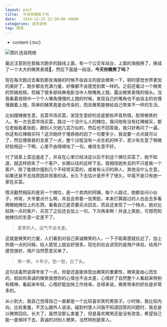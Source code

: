 ```yaml
---
layout: post
title:  今天你微笑了吗
date:   2016-12-25 22:20:00 +0800
categories: 谈天说地
tag: 随笔
---
```


* content
{:toc}



![图片选自网络](http://pic.qiantucdn.com/58pic/17/83/33/38C58PICVkg_1024.jpg)

最近注意到在我每次跑步的路线上面，有一个公交车站台，上面的海报换了，换成了一个大大的微笑表情🙂，然后下面是一段话，**今天你微笑了吗？**

现在每次跑过去看到那张海报的时候不由自主的就会微笑一下，顿时感觉世界更加的美好了，跑步都会充满力量，好像都不会感觉到累一样的。之前还看过一个微笑的剪辑视频，剪辑了很多部经典电影当中人物嘴角上翘，露出微笑表情的镜头。当我看着视频中一个个人嘴角慢慢的上翘的时候，发现自己的嘴角也不由自主的也慢慢跟着上翘，简单的微笑竟是会传染的，而且微笑能够给自己带来不一样的生活。

比如摆摊做生意，去菜市场买菜，发现生意好的总是那些声音热情，脸带微笑的人。有一次去菜市场买菜，路过一个没什么人的摊位，我问他有没有红辣椒买，那位老板板着张脸，跟别人欠她几百万似的，然后也不回答我，我只好再问了一遍，你这有红辣椒买吗？这次她终于慢吞吞的回了一句要多少，我说要一点点就可以了，然后慢吞吞的去拿了一点，整个过程没有一点生机的样子，至少有生意了稍微好脸相迎一下啊，心里不由得嘀咕了一句，难怪生意不好。

付了钱拿上菜迅速走了，并且在心里已经决定以后不到这个摊位买菜了，她不知道，就这样损失了一个客户，长期以往的这样下去，我相信她失去的不只是我一个客户，除了能偶尔撞到几个不经常买菜的，或者有认识的熟人，其他没什么生意，如果还是不去找原因并改善的话，长久下去估计是开不了很久，毕竟不是只有她一家在买菜。

情况截然相反的是另一个摊位，是一个卖肉的阿姨，每个人路过，她都会问小伙子，帅哥，大爷要点什么啊，并且会带着一张笑脸，本来打算路过的人也会去多看两眼她摊位上的东西，看看自己是否要买点回去，而且还发现了一个特点，她对比较熟一点的客户，买完了之后还会加上一句，下次再来啊！并送上笑脸，可想而知她摊位的生意一定差不了。

> 爱笑的人，运气不会太差。

这就是微笑的力量，人们看到对自己真诚微笑的人，一下子距离感就拉近了，加上热情一点的问候，给人感觉上就会好很多。现在的社会讲究的是用户体验，给用户感觉很好，用户当然愿意买单了。

> 笑一笑，十年少。愁一愁，白了头。

这句话虽然说得夸张了一点，但是还是能体现出微笑的重要性，微笑是由心而生的，假如你真诚的微笑我想你的心情也不会太差，心情好了自然整个人看起来特别有精神，看起来年轻，心情好能加快工作效率。总得来说，微笑带来的好处是非常多的。

从小到大，我自己觉得自己一直都是一个比较喜欢笑的男孩子。小时候，我比较内向，比较害羞，不怎么跟外人说话，碰到村里人问我不知道回答的问题时，我总是以微笑回应。长大了，虽然没那么害羞了，但是喜欢微笑还是没有改变。希望自己能一直保持下去，真诚的对别人微笑，当然特别是家人。

